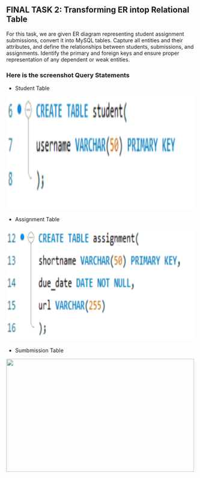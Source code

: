 ## FINAL TASK 2: Transforming ER intop Relational Table

For this task, we are given ER diagram representing student assignment submissions, convert it into MySQL tables. Capture all entities and their attributes, and define the relationships between students, submissions, and assignments. Identify the primary and foreign keys and ensure proper representation of any dependent or weak entities.

### Here is the screenshot Query Statements

- Student Table

<img src="Images/student_tbl.png" width="500" height="300">

- Assignment Table

<img src="Images/assgnment_tbl.png" width="500" height="300">

- Sumbmission Table

<img src="" width="500" height="300">



